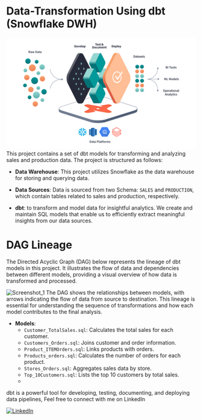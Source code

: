 # Data-Transformation Using dbt (Snowflake DWH)

![analytics-engineering-dbt](https://github.com/ahmedabdabdelzher20002002-lab/-Data-Transformation-dbt/blob/main/DAGS/analytics-engineering-dbt.png?raw=true)
This project contains a set of dbt models for transforming and analyzing sales and production data. The project is structured as follows:

- **Data Warehouse**: This project utilizes Snowflake as the data warehouse for storing and querying data.

- **Data Sources**: Data is sourced from two Schema: `SALES` and `PRODUCTION`, which contain tables related to sales and production, respectively.
- **dbt**: to transform and model data for insightful analytics. We create and maintain SQL models that enable us to efficiently extract meaningful insights from our data sources. 
# DAG Lineage

The Directed Acyclic Graph (DAG) below represents the lineage of dbt models in this project. It illustrates the flow of data and dependencies between different models, providing a visual overview of how data is transformed and processed.

![Screenshot_1](https://github.com/ahmedabdelzher20002002-lab/Data-Transformation-dbt/blob/main/DAGS/Screenshot_1.png)
The DAG shows the relationships between models, with arrows indicating the flow of data from source to destination. This lineage is essential for understanding the sequence of transformations and how each model contributes to the final analysis.

- **Models**:
  - `Customer_TotalSales.sql`: Calculates the total sales for each customer.
  - `Customers_Orders.sql`: Joins customer and order information.
  - `Product_ITEMOrders.sql`: Links products with orders.
  - `Products_orders.sql`: Calculates the number of orders for each product.
  - `Stores_Orders.sql`: Aggregates sales data by store.
  - `Top_10Customers.sql`: Lists the top 10 customers by total sales.
  - 
dbt is a powerful tool for developing, testing, documenting, and deploying data pipelines,
Feel free to connect with me on LinkedIn

[![LinkedIn](https://img.shields.io/badge/Connect%20on-LinkedIn-blue?style=for-the-badge&logo=linkedin)](https://www.linkedin.com/in/ahmed-abdelzher-7b3384178?utm_source=share&utm_campaign=share_via&utm_content=profile&utm_medium=android_app)
